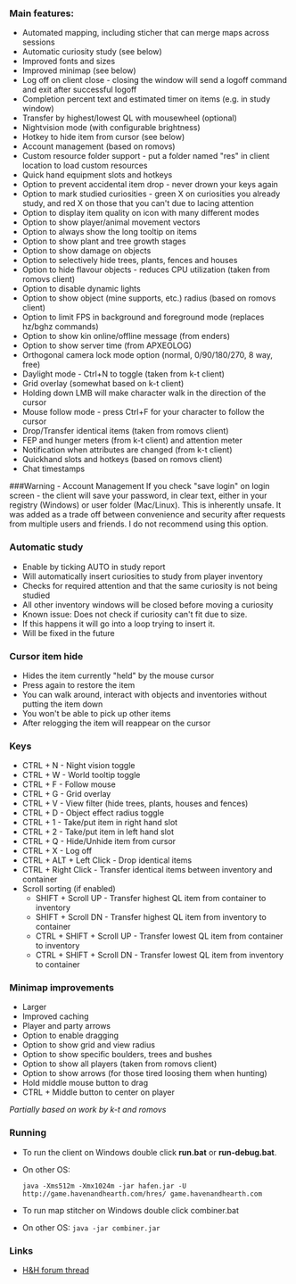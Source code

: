 ### Main features:

* Automated mapping, including sticher that can merge maps across sessions
* Automatic curiosity study (see below)
* Improved fonts and sizes
* Improved minimap (see below)
* Log off on client close - closing the window will send a logoff command and exit after successful logoff
* Completion percent text and estimated timer on items (e.g. in study window)
* Transfer by highest/lowest QL with mousewheel (optional)
* Nightvision mode (with configurable brightness)
* Hotkey to hide item from cursor (see below)
* Account management (based on romovs)
* Custom resource folder support - put a folder named "res" in client location to load custom resources
* Quick hand equipment slots and hotkeys
* Option to prevent accidental item drop - never drown your keys again
* Option to mark studied curiosities - green X on curiosities you already study, and red X on those that you can't due to lacing attention
* Option to display item quality on icon with many different modes
* Option to show player/animal movement vectors
* Option to always show the long tooltip on items
* Option to show plant and tree growth stages
* Option to show damage on objects
* Option to selectively hide trees, plants, fences and houses
* Option to hide flavour objects - reduces CPU utilization (taken from romovs client)
* Option to disable dynamic lights
* Option to show object (mine supports, etc.) radius (based on romovs client)
* Option to limit FPS in background and foreground mode (replaces hz/bghz commands)
* Option to show kin online/offline message (from enders)
* Option to show server time (from APXEOLOG)
* Orthogonal camera lock mode option (normal, 0/90/180/270, 8 way, free)
* Daylight mode - Ctrl+N to toggle (taken from k-t client)
* Grid overlay (somewhat based on k-t client)
* Holding down LMB will make character walk in the direction of the cursor
* Mouse follow mode - press Ctrl+F for your character to follow the cursor
* Drop/Transfer identical items (taken from romovs client)
* FEP and hunger meters (from k-t client) and attention meter
* Notification when attributes are changed (from k-t client)
* Quickhand slots and hotkeys (based on romovs client)
* Chat timestamps

###Warning - Account Management
If you check "save login" on login screen - the client will save your password, in clear text, either in your registry (Windows) or user folder (Mac/Linux).
This is inherently unsafe. It was added as a trade off between convenience and security after requests from multiple users and friends.
I do not recommend using this option.


### Automatic study
* Enable by ticking AUTO in study report
* Will automatically insert curiosities to study from player inventory
* Checks for required attention and that the same curiosity is not being studied
* All other inventory windows will be closed before moving a curiosity
* Known issue: Does not check if curiosity can't fit due to size.
 * If this happens it will go into a loop trying to insert it.
 * Will be fixed in the future

### Cursor item hide
* Hides the item currently "held" by the mouse cursor
* Press again to restore the item
* You can walk around, interact with objects and inventories without putting the item down
* You won't be able to pick up other items
* After relogging the item will reappear on the cursor

### Keys
* CTRL + N - Night vision toggle
* CTRL + W - World tooltip toggle
* CTRL + F - Follow mouse
* CTRL + G - Grid overlay
* CTRL + V - View filter (hide trees, plants, houses and fences)
* CTRL + D - Object effect radius toggle
* CTRL + 1 - Take/put item in right hand slot
* CTRL + 2 - Take/put item in left hand slot
* CTRL + Q - Hide/Unhide item from cursor
* CTRL + X - Log off
* CTRL + ALT + Left Click - Drop identical items
* CTRL + Right Click - Transfer identical items between inventory and container
* Scroll sorting (if enabled)
  * SHIFT + Scroll UP - Transfer highest QL item from container to inventory
  * SHIFT + Scroll DN - Transfer highest QL item from inventory to container
  * CTRL + SHIFT + Scroll UP - Transfer lowest QL item from container to inventory
  * CTRL + SHIFT + Scroll DN - Transfer lowest QL item from inventory to container

### Minimap improvements
* Larger
* Improved caching
* Player and party arrows
* Option to enable dragging
* Option to show grid and view radius
* Option to show specific boulders, trees and bushes
* Option to show all players (taken from romovs client)
* Option to show arrows (for those tired loosing them when hunting)
* Hold middle mouse button to drag
* CTRL + Middle button to center on player

*Partially based on work by k-t and romovs*

### Running

* To run the client on Windows double click **run.bat** or **run-debug.bat**.
* On other OS: 
  
  ```java -Xms512m -Xmx1024m -jar hafen.jar -U http://game.havenandhearth.com/hres/ game.havenandhearth.com```

* To run map stitcher on Windows double click combiner.bat 
* On other OS: ```java -jar combiner.jar```

### Links

* [H&H forum thread](http://www.havenandhearth.com/forum/viewtopic.php?f=49&t=40945)
